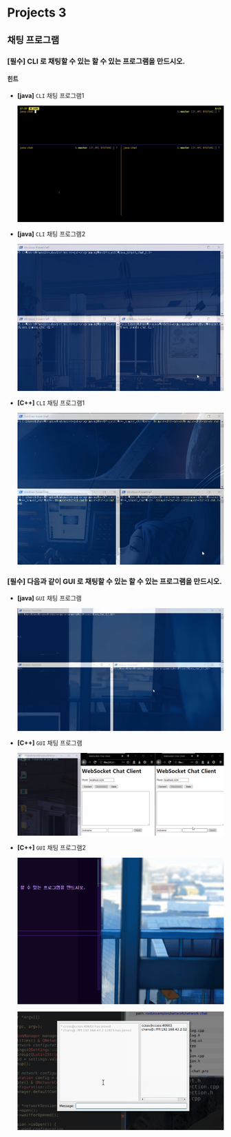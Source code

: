 # Projects 3

## 채팅 프로그램 

### **[필수]** **CLI** 로 채팅할 수 있는 할 수 있는 프로그램을 만드시오.

#### 힌트 

- **[java]** `CLI` 채팅 프로그램1

  ![java-chat](java-chat.gif)

- **[java]** `CLI` 채팅 프로그램2

  ![java-chat2](java-chat2.gif)

- **[C++]** `CLI` 채팅 프로그램1

  ![c++-chat](c++-chat.gif)

### **[필수]** 다음과 같이 **GUI** 로 채팅할 수 있는 할 수 있는 프로그램을 만드시오.

- **[java]** `GUI` 채팅 프로그램

  ![java-chat3](java-chat3.gif)

- **[C++]** `GUI` 채팅 프로그램

  ![c++-chat2](c++-chat2.gif)

- **[C++]** `GUI` 채팅 프로그램2

  ![c++-chat3](c++-chat3-win.gif)

  ![c++-chat3](c++-chat3-linux.gif)
